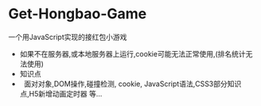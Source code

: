 # Get-Hongbao-Game
一个用JavaScript实现的接红包小游戏
* 如果不在服务器,或本地服务器上运行,cookie可能无法正常使用,(排名统计无法使用)
* 知识点<br>
* &nbsp;&nbsp;面对对象,DOM操作,碰撞检测, cookie, JavaScript语法,CSS3部分知识点,H5新增动画定时器 等...

